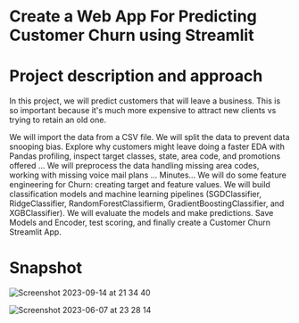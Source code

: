 # Create a Web App For Predicting Customer Churn using Streamlit

# Project description and approach

In this project, we will predict customers that will leave a business. This is so important because it's much more expensive to attract new clients vs trying to retain an old one. 

We will import the data from a CSV file. We will split the data to prevent data snooping bias. Explore why customers might leave doing a faster EDA with Pandas profiling, inspect target classes, state, area code, and promotions offered ...
We will preprocess the data handling missing area codes, working with missing voice mail plans ...
Minutes... We will do some feature engineering for Churn: creating target and feature values. We will build classification models and machine learning pipelines (SGDClassifier, RidgeClassifier, RandomForestClassifierm, GradientBoostingClassifier, and XGBClassifier). We will evaluate the models and make predictions. Save Models and Encoder, test scoring, and finally create a Customer Churn Streamlit App.

# Snapshot

![Screenshot 2023-09-14 at 21 34 40](https://github.com/redjules/customer-churn/assets/106017493/d4e55ca2-aa58-40da-9981-eec2a6cb5501)

![Screenshot 2023-06-07 at 23 28 14](https://github.com/redjules/customer-churn/assets/106017493/341faa86-b318-409a-b2df-dc0dc03cf6b1)
